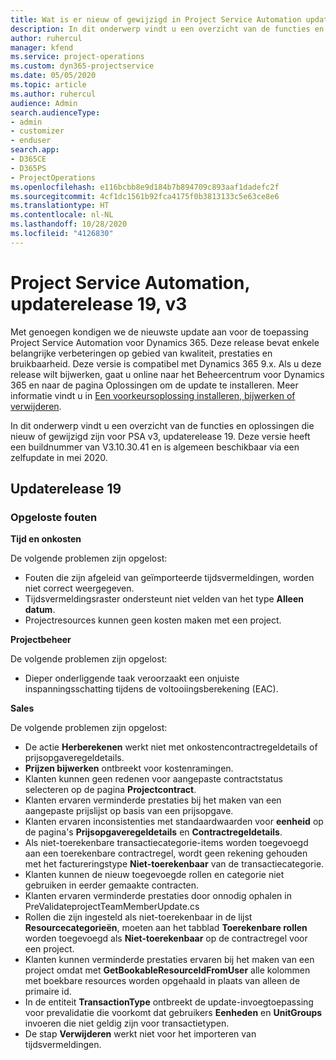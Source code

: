 ```yaml
---
title: Wat is er nieuw of gewijzigd in Project Service Automation updaterelease 19, v3
description: In dit onderwerp vindt u een overzicht van de functies en oplossingen die beschikbaar zijn voor Project Service Automation updaterelease 19, v3.
author: ruhercul
manager: kfend
ms.service: project-operations
ms.custom: dyn365-projectservice
ms.date: 05/05/2020
ms.topic: article
ms.author: ruhercul
audience: Admin
search.audienceType:
- admin
- customizer
- enduser
search.app:
- D365CE
- D365PS
- ProjectOperations
ms.openlocfilehash: e116bcbb8e9d184b7b894709c893aaf1dadefc2f
ms.sourcegitcommit: 4cf1dc1561b92fca4175f0b3813133c5e63ce8e6
ms.translationtype: HT
ms.contentlocale: nl-NL
ms.lasthandoff: 10/28/2020
ms.locfileid: "4126830"
---
```

# <a name="project-service-automation-update-release-19-v3"></a>Project Service Automation, updaterelease 19, v3

Met genoegen kondigen we de nieuwste update aan voor de toepassing Project Service Automation voor Dynamics 365. Deze release bevat enkele belangrijke verbeteringen op gebied van kwaliteit, prestaties en bruikbaarheid. Deze versie is compatibel met Dynamics 365 9.x. Als u deze release wilt bijwerken, gaat u online naar het Beheercentrum voor Dynamics 365 en naar de pagina Oplossingen om de update te installeren. Meer informatie vindt u in [Een voorkeursoplossing installeren, bijwerken of verwijderen](https://docs.microsoft.com/power-platform/admin/install-remove-preferred-solution).

In dit onderwerp vindt u een overzicht van de functies en oplossingen die nieuw of gewijzigd zijn voor PSA v3, updaterelease 19. Deze versie heeft een buildnummer van V3.10.30.41 en is algemeen beschikbaar via een zelfupdate in mei 2020.

## <a name="update-release-19"></a>Updaterelease 19

### <a name="bug-fixes"></a>Opgeloste fouten

**Tijd en onkosten**

De volgende problemen zijn opgelost: 

- Fouten die zijn afgeleid van geïmporteerde tijdsvermeldingen, worden niet correct weergegeven.
- Tijdsvermeldingsraster ondersteunt niet velden van het type **Alleen datum**.
- Projectresources kunnen geen kosten maken met een project.

**Projectbeheer**

De volgende problemen zijn opgelost: 

-  Dieper onderliggende taak veroorzaakt een onjuiste inspanningsschatting tijdens de voltooiingsberekening (EAC).

**Sales**

De volgende problemen zijn opgelost: 

- De actie **Herberekenen** werkt niet met onkostencontractregeldetails of prijsopgaveregeldetails.
- **Prijzen bijwerken** ontbreekt voor kostenramingen.
-  Klanten kunnen geen redenen voor aangepaste contractstatus selecteren op de pagina **Projectcontract**.
- Klanten ervaren verminderde prestaties bij het maken van een aangepaste prijslijst op basis van een prijsopgave.
- Klanten ervaren inconsistenties met standaardwaarden voor **eenheid** op de pagina's **Prijsopgaveregeldetails** en **Contractregeldetails**.
- Als niet-toerekenbare transactiecategorie-items worden toegevoegd aan een toerekenbare contractregel, wordt geen rekening gehouden met het factureringstype **Niet-toerekenbaar** van de transactiecategorie.
- Klanten kunnen de nieuw toegevoegde rollen en categorie niet gebruiken in eerder gemaakte contracten.
- Klanten ervaren verminderde prestaties door onnodig ophalen in PreValidateprojectTeamMemberUpdate.cs
- Rollen die zijn ingesteld als niet-toerekenbaar in de lijst **Resourcecategorieën**, moeten aan het tabblad **Toerekenbare rollen** worden toegevoegd als **Niet-toerekenbaar** op de contractregel voor een project.
- Klanten kunnen verminderde prestaties ervaren bij het maken van een project omdat met **GetBookableResourceIdFromUser** alle kolommen met boekbare resources worden opgehaald in plaats van alleen de primaire id.
- In de entiteit **TransactionType** ontbreekt de update-invoegtoepassing voor prevalidatie die voorkomt dat gebruikers **Eenheden** en **UnitGroups** invoeren die niet geldig zijn voor transactietypen.
- De stap **Verwijderen** werkt niet voor het importeren van tijdsvermeldingen.
